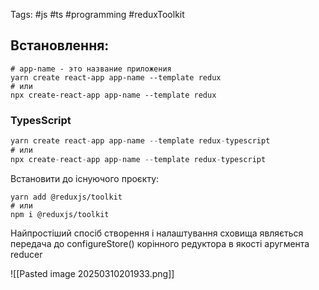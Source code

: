 Tags: #js #ts #programming #reduxToolkit
## Встановлення:

```
# app-name - это название приложения
yarn create react-app app-name --template redux
# или
npx create-react-app app-name --template redux
```
### TypesScript

```ts
yarn create react-app app-name --template redux-typescript
# или
npx create-react-app app-name --template redux-typescript
```

Встановити до існуючого проєкту:
```
yarn add @reduxjs/toolkit
# или
npm i @reduxjs/toolkit
```

Найпростіший спосіб створення і налаштування сховища являється передача до configureStore() корінного редуктора в якості аругмента reducer

![[Pasted image 20250310201933.png]]
	